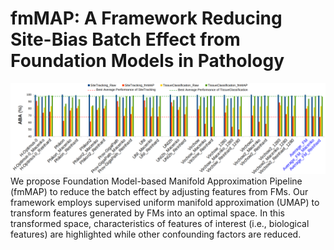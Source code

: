 # fmMAP: A Framework Reducing Site-Bias Batch Effect from Foundation Models in Pathology

![fmMAP Performance](./figs/bcss_accuracy_v3.tif)
We propose Foundation Model-based Manifold Approximation Pipeline (fmMAP) to reduce the batch effect by adjusting features from FMs. Our framework employs supervised uniform manifold approximation (UMAP) to transform features generated by FMs into an optimal space. In this transformed space, characteristics of features of interest (i.e., biological features) are highlighted while other confounding factors are reduced.
